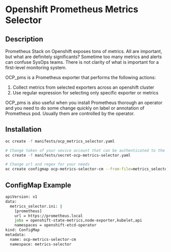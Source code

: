 # Openshift Prometheus Metrics Selector
## Description

Prometheus Stack on Openshift exposes tons of metrics. All are important, but what are definitely significants?
Sometime too many metrics and alerts can confuse SysOps teams. There is not clarity of what is important for a first-level monitoring system.

OCP_pms is a Prometheus exporter that performs the following actions:

1. Collect metrics from selected exporters across an openshift cluster
2. Use regular expression for selecting only specific exporter or metrics

OCP_pms is also useful when you install Prometheus thorough an operator and you need to do some change quickly on label or annotation of Prometheus pod. 
Usually them are controlled by the operator.

## Installation

```bash
oc create -f manifests/ocp_metrics_selector.yaml

# Change token of your sevice account that can be authenticated to the internale Openshift Prometheus
oc create -f manifests/secret-ocp-metrics-selector.yaml

# Change url and regex for your needs
oc create configmap ocp-metrics-selector-cm --from-file=metrics_selector.ini -n metrics-selector
```

## ConfigMap Example

```bash
apiVersion: v1
data:
  metrics_selector.ini: |
    [prometheus]
    url = https://prometheus.local
    jobs = openshift-state-metrics,node-exporter,kubelet,api
    namespaces = openshift-etcd-operator
kind: ConfigMap
metadata:
  name: ocp-metrics-selector-cm
  namespace: metrics-selector
```